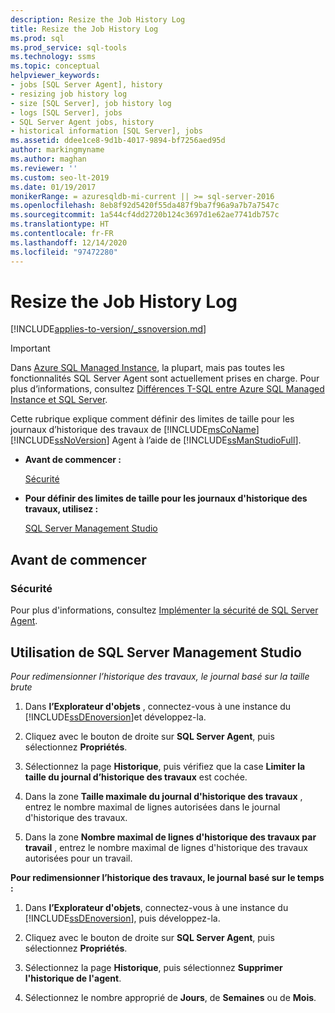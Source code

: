 ```yaml
---
description: Resize the Job History Log
title: Resize the Job History Log
ms.prod: sql
ms.prod_service: sql-tools
ms.technology: ssms
ms.topic: conceptual
helpviewer_keywords:
- jobs [SQL Server Agent], history
- resizing job history log
- size [SQL Server], job history log
- logs [SQL Server], jobs
- SQL Server Agent jobs, history
- historical information [SQL Server], jobs
ms.assetid: ddee1ce8-9d1b-4017-9894-bf7256aed95d
author: markingmyname
ms.author: maghan
ms.reviewer: ''
ms.custom: seo-lt-2019
ms.date: 01/19/2017
monikerRange: = azuresqldb-mi-current || >= sql-server-2016
ms.openlocfilehash: 8eb8f92d5420f55da487f9ba7f96a9a7b7a7547c
ms.sourcegitcommit: 1a544cf4dd2720b124c3697d1e62ae7741db757c
ms.translationtype: HT
ms.contentlocale: fr-FR
ms.lasthandoff: 12/14/2020
ms.locfileid: "97472280"
---
```

# <a name="resize-the-job-history-log"></a>Resize the Job History Log

[!INCLUDE[applies-to-version/_ssnoversion.md](../../includes/applies-to-version/sqlserver.md)]

> [!IMPORTANT]  
> Dans [Azure SQL Managed Instance](/azure/sql-database/sql-database-managed-instance), la plupart, mais pas toutes les fonctionnalités SQL Server Agent sont actuellement prises en charge. Pour plus d’informations, consultez [Différences T-SQL entre Azure SQL Managed Instance et SQL Server](/azure/sql-database/sql-database-managed-instance-transact-sql-information#sql-server-agent).

Cette rubrique explique comment définir des limites de taille pour les journaux d’historique des travaux de [!INCLUDE[msCoName](../../includes/msconame_md.md)] [!INCLUDE[ssNoVersion](../../includes/ssnoversion-md.md)] Agent à l’aide de [!INCLUDE[ssManStudioFull](../../includes/ssmanstudiofull-md.md)].

- **Avant de commencer :**  

    [Sécurité](#Security)  

- **Pour définir des limites de taille pour les journaux d'historique des travaux, utilisez :**  

    [SQL Server Management Studio](#SSMS)

## <a name="before-you-begin"></a><a name="BeforeYouBegin"></a>Avant de commencer  

### <a name="security"></a><a name="Security"></a>Sécurité

Pour plus d'informations, consultez [Implémenter la sécurité de SQL Server Agent](../../ssms/agent/implement-sql-server-agent-security.md).  

## <a name="using-sql-server-management-studio"></a><a name="SSMS"></a>Utilisation de SQL Server Management Studio

*Pour redimensionner l’historique des travaux, le journal basé sur la taille brute*

1. Dans **l’Explorateur d'objets** , connectez-vous à une instance du [!INCLUDE[ssDEnoversion](../../includes/ssdenoversion_md.md)]et développez-la.

2. Cliquez avec le bouton de droite sur **SQL Server Agent**, puis sélectionnez **Propriétés**.

3. Sélectionnez la page **Historique**, puis vérifiez que la case **Limiter la taille du journal d’historique des travaux** est cochée.

4. Dans la zone **Taille maximale du journal d'historique des travaux** , entrez le nombre maximal de lignes autorisées dans le journal d'historique des travaux.

5. Dans la zone **Nombre maximal de lignes d'historique des travaux par travail** , entrez le nombre maximal de lignes d'historique des travaux autorisées pour un travail.

**Pour redimensionner l’historique des travaux, le journal basé sur le temps :**

1. Dans **l’Explorateur d'objets**, connectez-vous à une instance du [!INCLUDE[ssDEnoversion](../../includes/ssdenoversion_md.md)], puis développez-la.  

2. Cliquez avec le bouton de droite sur **SQL Server Agent**, puis sélectionnez **Propriétés**.

3. Sélectionnez la page **Historique**, puis sélectionnez **Supprimer l'historique de l'agent**.

4. Sélectionnez le nombre approprié de **Jours**, de **Semaines** ou de **Mois**.